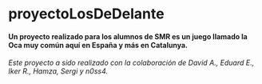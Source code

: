 # proyectoLosDeDelante
#### Un proyecto realizado para los alumnos de SMR es un juego llamado la Oca muy común aquí en España y más en Catalunya.
*Este proyecto a sido realizado con la colaboración de David A., Eduard E., Iker R., Hamza, Sergi y n0ss4.*
